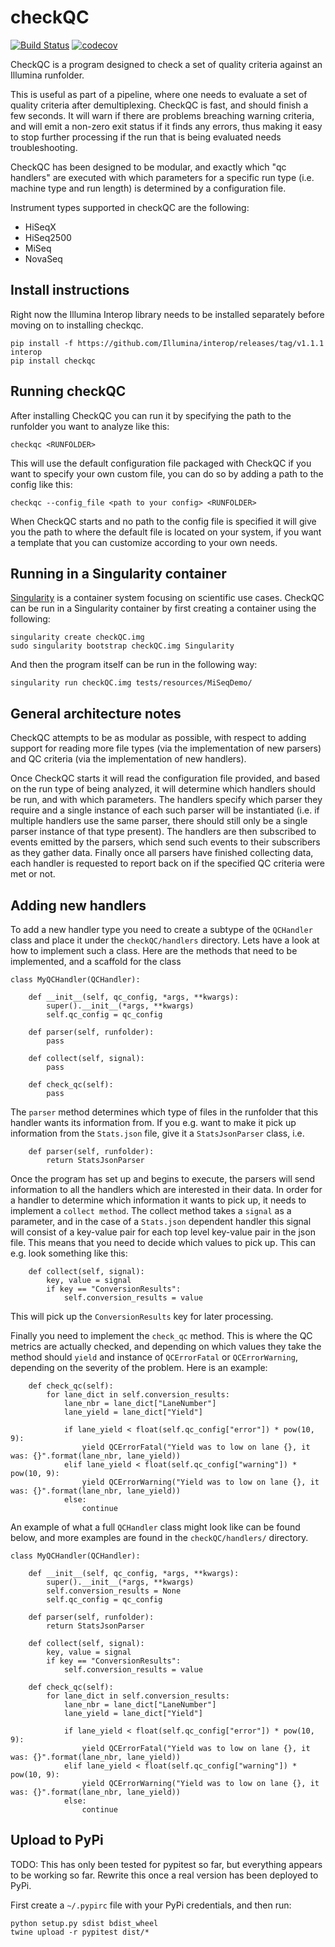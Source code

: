 checkQC
=======
[![Build Status](https://travis-ci.org/Molmed/checkQC.svg?branch=master)](https://travis-ci.org/Molmed/checkQC)
[![codecov](https://codecov.io/gh/Molmed/checkQC/branch/master/graph/badge.svg)](https://codecov.io/gh/Molmed/checkQC)

CheckQC is a program designed to check a set of quality criteria against an Illumina runfolder.

This is useful as part of a pipeline, where one needs to evaluate a set of quality criteria after demultiplexing. CheckQC is fast, and
should finish a few seconds. It will warn if there are problems breaching warning criteria, and will emit a non-zero exit status if it finds
any errors, thus making it easy to stop further processing if the run that is being evaluated needs troubleshooting.

CheckQC has been designed to be modular, and exactly which "qc handlers" are executed with which parameters for a specific run type (i.e. machine
type and run length) is determined by a configuration file.

Instrument types supported in checkQC are the following:
 - HiSeqX
 - HiSeq2500
 - MiSeq
 - NovaSeq

Install instructions
--------------------
Right now the Illumina Interop library needs to be installed separately before moving on to
installing checkqc.

```
pip install -f https://github.com/Illumina/interop/releases/tag/v1.1.1 interop
pip install checkqc
```

Running checkQC
---------------

After installing CheckQC you can run it by specifying the path to the runfolder you want to
analyze like this:

```
checkqc <RUNFOLDER>
```

This will use the default configuration file packaged with CheckQC if you want to specify
your own custom file, you can do so by adding a path to the config like this:

```
checkqc --config_file <path to your config> <RUNFOLDER>
```

When CheckQC starts and no path to the config file is specified it will give you
the path to where the default file is located on your system, if you want a template
that you can customize according to your own needs.


Running in a Singularity container
----------------------------------

[Singularity](http://singularity.lbl.gov/index.html) is a container system focusing on scientific use cases. 
CheckQC can be run in a Singularity container by first creating a container using the following:

```
singularity create checkQC.img
sudo singularity bootstrap checkQC.img Singularity
```

And then the program itself can be run in the following way:

```
singularity run checkQC.img tests/resources/MiSeqDemo/
```


General architecture notes
--------------------------

CheckQC attempts to be as modular as possible, with respect to adding support for reading more file types (via
the implementation of new parsers) and QC criteria (via the implementation of new handlers).

Once CheckQC starts it will read the configuration file provided, and based on the run type of being analyzed, it will
determine which handlers should be run, and with which parameters. The handlers specify which parser they require
and a single instance of each such parser will be instantiated (i.e. if multiple handlers use the same parser, there
should still only be a single parser instance of that type present). The handlers are then subscribed to events
emitted by the parsers, which send such events to their subscribers as they gather data. Finally once all parsers have
finished collecting data, each handler is requested to report back on if the specified QC criteria were met or not.


Adding new handlers
-------------------

To add a new handler type you need to create a subtype of the `QCHandler` class and place it under the `checkQC/handlers`
directory. Lets have a look at how to implement such a class. Here are the methods that need to be implemented, and a
scaffold for the class

```
class MyQCHandler(QCHandler):

    def __init__(self, qc_config, *args, **kwargs):
        super().__init__(*args, **kwargs)
        self.qc_config = qc_config

    def parser(self, runfolder):
        pass

    def collect(self, signal):
        pass

    def check_qc(self):
        pass
```

The `parser` method determines which type of files in the runfolder that this handler wants its information from. If
you e.g. want to make it pick up information from the `Stats.json` file, give it a `StatsJsonParser` class, i.e.

```
    def parser(self, runfolder):
        return StatsJsonParser
```

Once the program has set up and begins to execute, the parsers will send information to all the handlers which are
interested in their data. In order for a handler to determine which information it wants to pick up, it needs to
implement a `collect method`. The collect method takes a `signal` as a parameter, and in the case of a `Stats.json`
dependent handler this signal will consist of a key-value pair for each top level key-value pair in the json file.
This means that you need to decide which values to pick up. This can e.g. look something like this:

```
    def collect(self, signal):
        key, value = signal
        if key == "ConversionResults":
            self.conversion_results = value
```

This will pick up the `ConversionResults` key for later processing.

Finally you need to implement the `check_qc` method. This is where the QC metrics are actually checked, and depending
on which values they take the method should `yield` and instance of `QCErrorFatal` or `QCErrorWarning`, depending on the
severity of the problem. Here is an example:

```
    def check_qc(self):
        for lane_dict in self.conversion_results:
            lane_nbr = lane_dict["LaneNumber"]
            lane_yield = lane_dict["Yield"]

            if lane_yield < float(self.qc_config["error"]) * pow(10, 9):
                yield QCErrorFatal("Yield was to low on lane {}, it was: {}".format(lane_nbr, lane_yield))
            elif lane_yield < float(self.qc_config["warning"]) * pow(10, 9):
                yield QCErrorWarning("Yield was to low on lane {}, it was: {}".format(lane_nbr, lane_yield))
            else:
                continue
```

An example of what a full `QCHandler` class might look like can be found below, and more examples are found in the
`checkQC/handlers/` directory.

```
class MyQCHandler(QCHandler):

    def __init__(self, qc_config, *args, **kwargs):
        super().__init__(*args, **kwargs)
        self.conversion_results = None
        self.qc_config = qc_config

    def parser(self, runfolder):
        return StatsJsonParser

    def collect(self, signal):
        key, value = signal
        if key == "ConversionResults":
            self.conversion_results = value

    def check_qc(self):
        for lane_dict in self.conversion_results:
            lane_nbr = lane_dict["LaneNumber"]
            lane_yield = lane_dict["Yield"]

            if lane_yield < float(self.qc_config["error"]) * pow(10, 9):
                yield QCErrorFatal("Yield was to low on lane {}, it was: {}".format(lane_nbr, lane_yield))
            elif lane_yield < float(self.qc_config["warning"]) * pow(10, 9):
                yield QCErrorWarning("Yield was to low on lane {}, it was: {}".format(lane_nbr, lane_yield))
            else:
                continue
```

Upload to PyPi
--------------
TODO: This has only been tested for pypitest so far, but everything appears to be working so far. Rewrite this
once a real version has been deployed to PyPi.

First create a `~/.pypirc` file with your PyPi credentials, and then run:

```
python setup.py sdist bdist_wheel
twine upload -r pypitest dist/*
```
